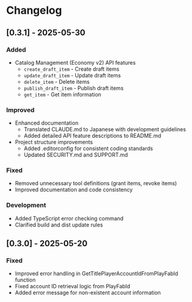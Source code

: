 # Changelog

## [0.3.1] - 2025-05-30

### Added
- Catalog Management (Economy v2) API features
  - `create_draft_item` - Create draft items
  - `update_draft_item` - Update draft items
  - `delete_item` - Delete items
  - `publish_draft_item` - Publish draft items
  - `get_item` - Get item information

### Improved
- Enhanced documentation
  - Translated CLAUDE.md to Japanese with development guidelines
  - Added detailed API feature descriptions to README.md
- Project structure improvements
  - Added .editorconfig for consistent coding standards
  - Updated SECURITY.md and SUPPORT.md

### Fixed
- Removed unnecessary tool definitions (grant items, revoke items)
- Improved documentation and code consistency

### Development
- Added TypeScript error checking command
- Clarified build and dist update rules

## [0.3.0] - 2025-05-20

### Fixed
- Improved error handling in GetTitlePlayerAccountIdFromPlayFabId function
- Fixed account ID retrieval logic from PlayFabId
- Added error message for non-existent account information
